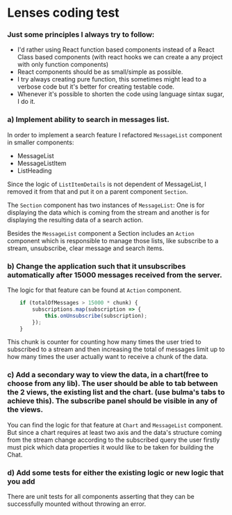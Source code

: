 # Lenses coding test

### Just some principles I always try to follow:
- I'd rather using React function based components instead of a React Class based components (with react hooks we can create a any project with only function components)
- React components should be as small/simple as possible.
- I try always creating pure function, this sometimes might lead to a verbose code but it's better for creating testable code.
- Whenever it's possible to shorten the code using language sintax sugar, I do it.

### a) Implement ability to search in messages list. 
In order to implement a search feature I refactored `MessageList` 
component in smaller components: 
 - MessageList
 - MessageListItem
 - ListHeading
 
Since the logic of `ListItemDetails` is not dependent of MessageList, I removed it from
that and put it on a parent component `Section`.

The `Section` component has two instances of `MessageList`: One is for displaying the data 
which is coming from the stream and another is for displaying the resulting data of a search action.

Besides the `MessageList` component a Section includes an `Action` component which is 
responsible to manage those lists, like subscribe to a stream, unsubscribe, clear message and search items.

### b) Change the application such that it unsubscribes automatically after 15000 messages received from the server.

The logic for that feature can be found at `Action` component.

```javascript
    if (totalOfMessages > 15000 * chunk) {
        subscriptions.map(subscription => {
            this.onUnsubscribe(subscription);
        });
    }
```

This chunk is counter for counting how many times the user tried to subscribed to a stream and then 
increasing the total of messages limit up to how many times the user actually want to receive a chunk of the data.


### c)  Add a secondary way to view the data, in a chart(free to choose from any lib). The user should be able to tab between the 2 views, the existing list and the chart. (use bulma's tabs to achieve this). The subscribe panel should be visible in any of the views.

You can find the logic for that feature at `Chart` and `MessageList` component. But since a chart
requires at least two axis and the data's structure coming from the stream change according to the subscribed query the user firstly must pick
which data properties it would like to be taken for building the Chat.

### d) Add some tests for either the existing logic or new logic that you add

There are unit tests for all components asserting that they can be successfully mounted without throwing an error.






